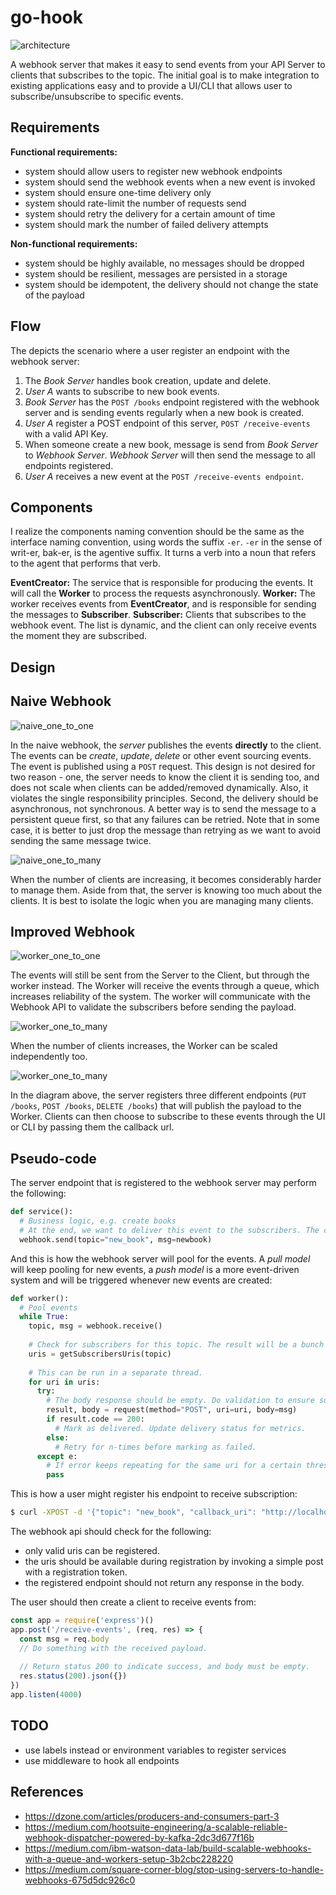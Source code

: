 # go-hook


![architecture](assets/architecture.png)

A webhook server that makes it easy to send events from your API Server to clients that subscribes to the topic. The initial goal is to make integration to existing applications easy and to provide a UI/CLI that allows user to subscribe/unsubscribe to specific events.


## Requirements

**Functional requirements:** 
- system should allow users to register new webhook endpoints
- system should send the webhook events when a new event is invoked
- system should ensure one-time delivery only
- system should rate-limit the number of requests send
- system should retry the delivery for a certain amount of time
- system should mark the number of failed delivery attempts

**Non-functional requirements:**
- system should be highly available, no messages should be dropped
- system should be resilient, messages are persisted in a storage
- system should be idempotent, the delivery should not change the state of the payload

## Flow

The depicts the scenario where a user register an endpoint with the webhook server:

1. The _Book Server_ handles book creation, update and delete. 
2. _User A_ wants to subscribe to new book events.
3. _Book Server_ has the `POST /books` endpoint registered with the webhook server and is sending events regularly when a new book is created.
4. _User A_ register a POST endpoint of this server, `POST /receive-events` with a valid API Key.
5. When someone create a new book, message is send from _Book Server_ to _Webhook Server_. _Webhook Server_ will then send the message to all endpoints registered. 
6. _User A_ receives a new event at the `POST /receive-events endpoint`.


## Components

I realize the components naming convention should be the same as the interface naming convention, using words the suffix `-er`. `-er` in the sense of writ-er, bak-er, is the agentive suffix. It turns a verb into a noun that refers to the agent that performs that verb.


**EventCreator:** The service that is responsible for producing the events. It will call the **Worker** to process the requests asynchronously.
**Worker:** The worker receives events from **EventCreator**, and is responsible for sending the messages to **Subscriber**.
**Subscriber:** Clients that subscribes to the webhook event. The list is dynamic, and the client can only receive events the moment they are subscribed.

## Design

## Naive Webhook

![naive_one_to_one](assets/naive_one_to_one.png)

In the naive webhook, the _server_ publishes the events **directly** to the client. The events can be _create_, _update_, _delete_ or other event sourcing events. The event is published using a `POST` request. This design is not desired for two reason - one, the server needs to know the client it is sending too, and does not scale when clients can be added/removed dynamically. Also, it violates the single responsibility principles. Second, the delivery should be asynchronous, not synchronous. A better way is to send the message to a persistent queue first, so that any failures can be retried. Note that in some case, it is better to just drop the message than retrying as we want to avoid sending the same message twice.

![naive_one_to_many](assets/naive_one_to_many.png)

When the number of clients are increasing, it becomes considerably harder to manage them. Aside from that, the server is knowing too much about the clients. It is best to isolate the logic when you are managing many clients.

## Improved Webhook

![worker_one_to_one](assets/worker_one_to_one.png)

The events will still be sent from the Server to the Client, but through the worker instead. The Worker will receive the events through a queue, which increases reliability of the system. The worker will communicate with the Webhook API to validate the subscribers before sending the payload.

![worker_one_to_many](assets/worker_one_to_many.png)

When the number of clients increases, the Worker can be scaled independently too.


![worker_one_to_many](assets/worker_with_events.png)

In the diagram above, the server registers three different endpoints (`PUT /books`, `POST /books`, `DELETE /books`) that will publish the payload to the Worker. Clients can then choose to subscribe to these events through the UI or CLI by passing them the callback url.

## Pseudo-code

The server endpoint that is registered to the webhook server may perform the following:

```python
def service():
  # Business logic, e.g. create books
  # At the end, we want to deliver this event to the subscribers. The code below will send the payload to the queue.
  webhook.send(topic="new_book", msg=newbook)
```

And this is how the webhook server will pool for the events. A _pull model_ will keep pooling for new events, a _push model_ is a more event-driven system and will be triggered whenever new events are created:
```python
def worker():
  # Pool events
  while True:
    topic, msg = webhook.receive()
    
    # Check for subscribers for this topic. The result will be a bunch of uris where a POST request will be executed.
    uris = getSubscribersUris(topic)
    
    # This can be run in a separate thread.
    for uri in uris:
      try:
        # The body response should be empty. Do validation to ensure subscribers are not sending payload.
        result, body = request(method="POST", uri=uri, body=msg)
        if result.code == 200:
          # Mark as delivered. Update delivery status for metrics.
        else:
          # Retry for n-times before marking as failed.
      except e:
        # If error keeps repeating for the same uri for a certain threshold, remove the uri.
        pass
```

This is how a user might register his endpoint to receive subscription:

```bash
$ curl -XPOST -d '{"topic": "new_book", "callback_uri": "http://localhost:4000/receive-events"}' https://webhook.server/webhooks
```

The webhook api should check for the following:
- only valid uris can be registered.
- the uris should be available during registration by invoking a simple post with a registration token.
- the registered endpoint should not return any response in the body.

The user should then create a client to receive events from:

```js
const app = require('express')()
app.post('/receive-events', (req, res) => {
  const msg = req.body
  // Do something with the received payload.
  
  // Return status 200 to indicate success, and body must be empty.
  res.status(200).json({})
})
app.listen(4000)
```

## TODO

- use labels instead or environment variables to register services
- use middleware to hook all endpoints

## References 
- https://dzone.com/articles/producers-and-consumers-part-3
- https://medium.com/hootsuite-engineering/a-scalable-reliable-webhook-dispatcher-powered-by-kafka-2dc3d677f16b
- https://medium.com/ibm-watson-data-lab/build-scalable-webhooks-with-a-queue-and-workers-setup-3b2cbc228220
- https://medium.com/square-corner-blog/stop-using-servers-to-handle-webhooks-675d5dc926c0
